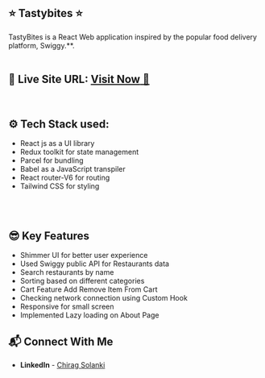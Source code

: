 ## ⭐ Tastybites ⭐

TastyBites is a React Web application inspired by the popular food delivery platform, Swiggy.**.
<br>
<br>

## 📌 **Live Site URL:** <a href="[https://chirag-solanki6804.github.io/crypto-landing-page/](https://tastybiteschiragsolanki.netlify.app/)">**Visit Now** 🚀</a>

<br>

## ⚙️ Tech Stack used:

-  React js as a UI library
-  Redux toolkit for state management
-  Parcel for bundling
-  Babel as a JavaScript transpiler
-  React router-V6 for routing
-  Tailwind CSS for styling

<br>
<br>

## 😎 Key Features

-  Shimmer UI for better user experience
-  Used Swiggy public API for Restaurants data
-  Search restaurants by name
-  Sorting based on different categories
-  Cart Feature Add Remove Item From Cart
-  Checking network connection using Custom Hook
-  Responsive for small screen
-  Implemented Lazy loading on About Page


## 📬 Connect With Me

- **LinkedIn** - [Chirag Solanki](https://www.linkedin.com/in/chiragagu6/)

